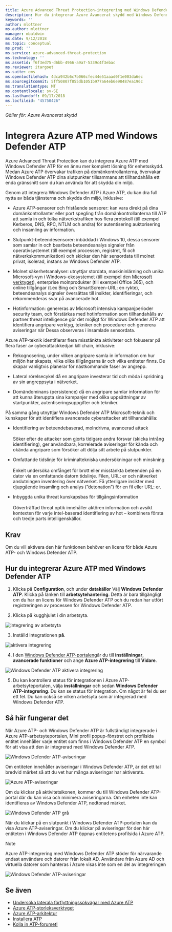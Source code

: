 ```yaml
---
title: Azure Advanced Threat Protection-integrering med Windows Defender ATP | Microsoft Docs
description: Hur du integrerar Azure Avancerat skydd med Windows Defender ATP för fullständig threat identifieringsomfattningen
keywords: ''
author: mlottner
ms.author: mlottner
manager: mbaldwin
ms.date: 9/12/2018
ms.topic: conceptual
ms.prod: ''
ms.service: azure-advanced-threat-protection
ms.technology: ''
ms.assetid: f6f3ed75-d6bb-4966-a9a7-5339c4f3ebac
ms.reviewer: itargoet
ms.suite: ems
ms.openlocfilehash: 4dca942b6c7b066cfec44e51aaad0f1e003da6ec
ms.sourcegitcommit: 5ff50807f855db1051b977a64eb6e90487ea196c
ms.translationtype: MT
ms.contentlocale: sv-SE
ms.lasthandoff: 09/17/2018
ms.locfileid: "45750426"
---
```

*Gäller för: Azure Avancerat skydd*

# <a name="integrating-azure-atp-with-windows-defender-atp"></a>Integrera Azure ATP med Windows Defender ATP

Azure Advanced Threat Protection kan du integrera Azure ATP med Windows Defender ATP för en ännu mer komplett lösning för enhetsskydd. Medan Azure ATP övervakar trafiken på domänkontrollanterna, övervakar Windows Defender ATP dina slutpunkter tillsammans att tillhandahålla ett enda gränssnitt som du kan använda för att skydda din miljö.

Genom att integrera Windows Defender ATP i Azure ATP, du kan dra full nytta av båda tjänsterna och skydda din miljö, inklusive:

- Azure ATP-sensorer och fristående sensorer: kan vara direkt på dina domänkontrollanter eller port spegling från domänkontrollanterna till ATP att samla in och tolka nätverkstrafiken hos flera protokoll (till exempel Kerberos, DNS, RPC, NTLM och andra) för autentisering auktorisering och insamling av information. 

-   Slutpunkt-beteendesensorer: inbäddad i Windows 10, dessa sensorer som samlar in och bearbeta beteendeanalys signaler från operativsystemet (till exempel processen, registret, fil och nätverkskommunikation) och skickar den här sensordata till molnet privat, isolerad, instans av Windows Defender ATP.

- Molnet säkerhetsanalyser: utnyttjar stordata, maskininlärning och unika Microsoft-vyn i Windows-ekosystemet (till exempel den [Microsoft verktyget](https://www.microsoft.com/download/malicious-software-removal-tool-details.aspx)), enterprise molnprodukter (till exempel Office 365), och online tillgångar (t.ex Bing och SmartScreen-URL: en rykte), beteendeanalys signaler översättas till insikter, identifieringar, och rekommenderas svar på avancerade hot.

- Hotinformation: genereras av Microsoft intensiva kampanjperioder security team, och förstärkas med hotinformation som tillhandahålls av partner threat intelligence gör det möjligt för Windows Defender ATP att identifiera angripare verktyg, tekniker och procedurer och generera aviseringar när Dessa observeras i insamlade sensordata.

Azure ATP-teknik identifierar flera misstänkta aktiviteter och fokuserar på flera faser av cyberattackkedjan kill chain, inklusive:

- Rekognosering, under vilken angripare samla in information om hur miljön har skapats, vilka olika tillgångarna är och vilka entiteter finns. De skapar vanligtvis planerar för nästkommande faser av angrepp.

- Lateral rörelsecykel då en angripare investerar tid och möda i spridning av sin angreppsyta i nätverket.

- Domändominans (persistence) då en angripare samlar information för att kunna återuppta sina kampanjer med olika uppsättningar av startpunkter, autentiseringsuppgifter och tekniker.

På samma gång utnyttjar Windows Defender ATP Microsoft-teknik och kunskaper för att identifiera avancerade cyberattacker att tillhandahålla:

- Identifiering av beteendebaserad, molndrivna, avancerad attack<br></br>Söker efter de attacker som gjorts tidigare andra försvar (skicka intrång identifiering), ger användbara, korrelerade aviseringar för kända och okända angripare som försöker att dölja sitt arbete på slutpunkter.

- Omfattande tidslinje för kriminaltekniska undersökningar och minskning<br></br>Enkelt undersöka omfånget för brott eller misstänkta beteenden på en dator via en omfattande datorn tidslinje. Filen, URL: er och nätverket anslutningen inventering över nätverket. Få ytterligare insikter med djupgående insamling och analys (”detonation”) för en fil eller URL: er.

- Inbyggda unika threat kunskapsbas för tillgångsinformation<br></br>Oöverträffad threat optik innehåller aktören information och avsikt kontexten för varje intel-baserad identifiering av hot – kombinera första och tredje parts intelligenskällor.

## <a name="prerequisites"></a>Krav

Om du vill aktivera den här funktionen behöver en licens för både Azure ATP- och Windows Defender ATP. 


## <a name="how-to-integrate-azure-atp-with-windows-defender-atp"></a>Hur du integrerar Azure ATP med Windows Defender ATP

1. Klicka på **Configuration**, och under **datakällor** Välj **Windows Defender ATP**. Klicka på länken till **arbetsytehantering**. Detta är bara tillgängligt om du har en licens för Windows Defender ATP och du redan har utfört registreringen av processen för Windows Defender ATP. 

2. Klicka på kugghjulet i din arbetsyta.

 ![integrering av arbetsyta](./media/edit-workspace.png)
 
3. Inställd integrationen **på**. 

 ![aktivera integrering](./media/enable-integration.png)

4. I den [Windows Defender ATP-portalen](https://beta.securitycenter.windows.com/preferences/advanced)går du till **inställningar**, **avancerade funktioner** och ange **Azure ATP-integrering** till  **Vidare**. 

 ![Windows Defender ATP aktivera integrering](./media/wd-atp-enable.png)

5. Du kan kontrollera status för integrationen i Azure ATP-arbetsyteportalen, välja **inställningar** och sedan **Windows Defender ATP-integrering**. Du kan se status för integration. Om något är fel du ser ett fel. Du kan också se vilken arbetsyta som är integrerad med Windows Defender ATP.

## <a name="how-it-works"></a>Så här fungerar det

När Azure ATP- och Windows Defender ATP är fullständigt integrerade i Azure ATP-arbetsyteportalen, Mini profil popup-fönstret och profilsida entitet innehåller varje entitet som finns i Windows Defender ATP en symbol för att visa att den är integrerad med Windows Defender ATP. 

 ![Windows Defender ATP-aviseringar](./media/profile-alerts-wd.png)

Om entiteten innehåller aviseringar i Windows Defender ATP, är det ett tal bredvid märket så att du vet hur många aviseringar har aktiverats.

 ![Azure ATP-aviseringar](./media/atp-integrated-wd-icon-alerts.png)

Om du klickar på aktivitetsikonen, kommer du till Windows Defender ATP-portal där du kan visa och minimera aviseringarna. Om enheten inte kan identifieras av Windows Defender ATP, nedtonad märket. 

 ![Windows Defender ATP grå](./media/wd-grey.png)

När du klickar på en slutpunkt i Windows Defender ATP-portalen kan du visa Azure ATP-aviseringar. Om du klickar på aviseringar för den här entiteten i Windows Defender ATP öppnas entitetens profilsida i Azure ATP. 
 
 > [!NOTE]
 > Azure ATP-integrering med Windows Defender ATP stöder för närvarande endast användare och datorer från lokalt AD. Användare från Azure AD och virtuella datorer som hanteras i Azure visas inte som en del av integreringen 

![Windows Defender ATP-aviseringar](./media/wd-atp-alerts.png)


## <a name="see-also"></a>Se även

- [Undersöka laterala förflyttningssökvägar med Azure ATP](use-case-lateral-movement-path.md)
- [Azure ATP-storleksverktyget](http://aka.ms/aatpsizingtool)
- [Azure ATP-arkitektur](atp-architecture.md)
- [Installera ATP](install-atp-step1.md)
- [Kolla in ATP-forumet!](https://aka.ms/azureatpcommunity)

